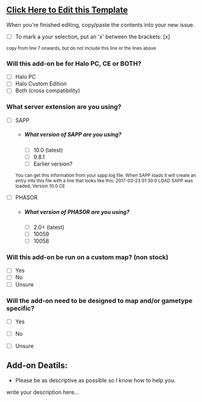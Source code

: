 ## [Click Here to Edit this Template](https://github.com/Chalwk77/HALO-SCRIPT-PROJECTS/edit/master/ADD-ON%20REQUEST%20TEMPLATE.md)
When you're finished editing, copy/paste the contents into your new issue.
- [ ] To mark a your selection, put an 'x' between the brackets: [x]


<sub>copy from line 7 onwards, but do not include this line or the lines above</sub>
### Will this add-on be for Halo PC, CE or BOTH?
* [ ] Halo PC
* [ ] Halo Custom Edition
* [ ] Both (cross compatibility)

### What server extension are you using?
* [ ] SAPP
  * ##### What version of SAPP are you using?
    * [ ] 10.0 (latest)
    * [ ] 9.8.1
    * [ ] Earlier version?
  
   <sub>You can get this information from your sapp.log file.
   When SAPP loads it will create an entry into this file with a line that looks like this:
   2017-03-23 01:30:0 LOAD SAPP was loaded, Version 10.0 CE</sub>

* [ ] PHASOR
  * ##### What version of PHASOR are you using?
    * [ ] 2.0+ (latest)
    * [ ] 10059
    * [ ] 10058

### Will this add-on be run on a custom map? (non stock)
* [ ] Yes
* [ ] No
* [ ] Unsure

### Will the add-on need to be designed to map and/or gametype specific?
* [ ] Yes
* [ ] No
* [ ] Unsure


## Add-on Deatils:
* Please be as descriptive as possible so I know how to help you.

write your description here...
